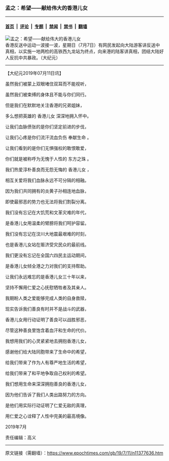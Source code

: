 ### 孟之：希望——献给伟大的香港儿女

---

#### [首页](../../../..?n11377636) &nbsp;|&nbsp; [评论](../../../../../epoch-comment?n11377636) &nbsp;|&nbsp; [专题](../../../../../epoch-special?n11377636) &nbsp;|&nbsp; [禁闻](../../../../../epoch-news?n11377636) &nbsp;|&nbsp; [禁书](../../../../../books?n11377636) &nbsp;|&nbsp; [翻墙](https://github.com/gfw-breaker/nogfw/blob/master/README.md?n11377636)


<div><img alt="孟之：希望——献给伟大的香港儿女" class="attachment-djy_600_400 size-djy_600_400 wp-post-image" src="https://i.epochtimes.com/assets/uploads/2019/07/190707135403100484-600x400-1.jpg"/>
<div class="caption">
 香港反送中运动一波接一波，星期日（7月7日）有网民发起向大陆游客讲反送中真相，以实施一地两检的高铁西九龙站为终点，向来港的陆客讲真相，团结大陆好人反抗中共暴政。（大纪元）
</div></div><hr/><div class="post_content" id="artbody" itemprop="articleBody">
 <!-- article content begin -->
 <p>
  【大纪元2019年07月11日讯】
 </p>
 <p>
  虽然我们被蒙上双眼堵住双耳而不能视听，
 </p>
 <p>
  虽然我们被束缚的身体且不能与你们同行。
 </p>
 <p>
  但是我们在默默地关注香港的兄弟姐妹，
 </p>
 <p>
  多么想把英雄的
  <ok href="https://www.epochtimes.com/gb/tag/%E9%A6%99%E6%B8%AF%E5%84%BF%E5%A5%B3.html">
   香港儿女
  </ok>
  深深地拥入怀中。
 </p>
 <p>
 </p>
 <p>
  让我们血脉偾张的是你们坚定前进的步伐，
 </p>
 <p>
  让我们心疼是你们流汗流血负伤
  <ok href="https://www.epochtimes.com/gb/tag/%E5%A5%89%E7%8C%AE%E7%94%9F%E5%91%BD.html">
   奉献生命
  </ok>
  。
 </p>
 <p>
  让我们看到的是你们无惧强权的敢恨敢爱，
 </p>
 <p>
  你们就是被称呼为无愧于人性的
  <ok href="https://www.epochtimes.com/gb/tag/%E4%B8%9C%E6%96%B9%E4%B9%8B%E7%8F%A0.html">
   东方之珠
  </ok>
  。
 </p>
 <p>
 </p>
 <p>
  我们热爱淳朴善良而无怨无悔的
  <ok href="https://www.epochtimes.com/gb/tag/%E9%A6%99%E6%B8%AF%E5%84%BF%E5%A5%B3.html">
   香港儿女
  </ok>
  ，
 </p>
 <p>
  相互关爱将我们血脉永远不可分隔的相融。
 </p>
 <p>
  因为我们共同拥有的炎黄子孙相连地血脉，
 </p>
 <p>
  即使最邪恶的势力也无法将我们割裂分离。
 </p>
 <p>
 </p>
 <p>
  我们没有忘记在大饥荒和文革灾难的年代，
 </p>
 <p>
  是香港儿女用温柔的臂膀将我们呵护容留。
 </p>
 <p>
  我们没有忘记在汶川大地震最艰难的时刻，
 </p>
 <p>
  也是香港儿女站在赈济受灾民众的最前线。
 </p>
 <p>
 </p>
 <p>
  我们更没有忘记在全国六四民主运动期间，
 </p>
 <p>
  是香港儿女倾全港之力对我们的支持帮助。
 </p>
 <p>
  让我们永远难忘的是香港儿女三十年以来，
 </p>
 <p>
  坚持不懈用仁爱之心抚慰牺牲者及其亲人。
 </p>
 <p>
 </p>
 <p>
  我期盼人类之爱能够完成人类的自身救赎，
 </p>
 <p>
  现实告诉我们善良有时并不是战斗的武器，
 </p>
 <p>
  香港儿女用行动证明了善良可以战胜邪恶，
 </p>
 <p>
  尽管这种善良里饱含着血汗和生命的代价。
 </p>
 <p>
 </p>
 <p>
  我想用我们的心灵紧紧地去拥抱香港儿女，
 </p>
 <p>
  感谢他们给大陆同胞带来了生命中的希望，
 </p>
 <p>
  给我们带来了作为人有尊严地生活的希望，
 </p>
 <p>
  给我们带来了和平地争取自己权利的希望。
 </p>
 <p>
 </p>
 <p>
  我们想用生命来深深拥抱善良的香港儿女，
 </p>
 <p>
  因为他们告诉了我们人类出路努力的方向。
 </p>
 <p>
  是他们用实际行动证明了仁爱无敌的真理，
 </p>
 <p>
  用仁爱之心诠释了人性中完美的最高境像。
 </p>
 <p>
  2019年7月
 </p>
 <p>
  责任编辑：高义
 </p>
 <!-- article content end -->
 <div id="below_article_ad">
 </div>
</div>


---

原文链接（需翻墙）：https://www.epochtimes.com/gb/19/7/11/n11377636.htm